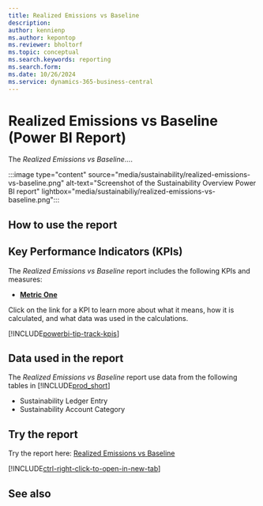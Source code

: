 ```yaml
---
title: Realized Emissions vs Baseline
description: 
author: kennienp
ms.author: kepontop
ms.reviewer: bholtorf
ms.topic: conceptual
ms.search.keywords: reporting
ms.search.form: 
ms.date: 10/26/2024
ms.service: dynamics-365-business-central
---
```


# Realized Emissions vs Baseline (Power BI Report)

The *Realized Emissions vs Baseline*....

:::image type="content" source="media/sustainability/realized-emissions-vs-baseline.png" alt-text="Screenshot of the Sustainability Overview Power BI report" lightbox="media/sustainabiliy/realized-emissions-vs-baseline.png":::


## How to use the report



## Key Performance Indicators (KPIs)

The *Realized Emissions vs Baseline* report includes the following KPIs and measures: 

- [**Metric One**](sustainability-powerbi-kpis.md#metric-one)


Click on the link for a KPI to learn more about what it means, how it is calculated, and what data was used in the calculations. 

[!INCLUDE[powerbi-tip-track-kpis](includes/powerbi-tip-track-kpis.md)]


## Data used in the report

The *Realized Emissions vs Baseline* report use data from the following tables in [!INCLUDE[prod_short](includes/prod_short.md)]

- Sustainability Ledger Entry
- Sustainability Account Category

## Try the report

Try the report here: [Realized Emissions vs Baseline](https://businesscentral.dynamics.com?page=37069)

[!INCLUDE[ctrl-right-click-to-open-in-new-tab](includes/ctrl-right-click-to-open-in-new-tab.md)]

## See also